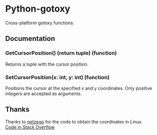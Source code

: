 # Python-gotoxy
Cross-platform gotoxy functions.

## Documentation
### GetCursorPosition() (return tuple) (function)
Returns a tuple with the cursor position.

### SetCursorPosition(x: int, y: int) (function)
Positions the cursor at the specified x and y coordinates. Only positive integers are accepted as arguments.

## Thanks
Thanks to [netzego](https://stackoverflow.com/users/2787738/netzego) for the code to obtain the coordinates in Linux. <br>
[Code in Stack Overflow](https://stackoverflow.com/a/46675451/17948078)
